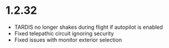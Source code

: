 # 1.2.32
- TARDIS no longer shakes during flight if autopilot is enabled
- Fixed telepathic circuit ignoring security
- Fixed issues with monitor exterior selection